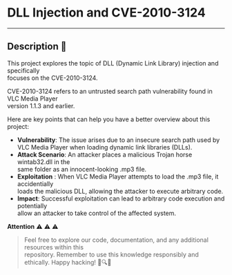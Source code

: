 # DLL Injection and CVE-2010-3124
____

## Description :seedling:
This project explores the topic of DLL (Dynamic Link Library) injection and specifically   
focuses on the CVE-2010-3124. 

CVE-2010-3124 refers to an untrusted search path vulnerability found in VLC Media Player   
version 1.1.3 and earlier.  

Here are key points that can help you have a better overview about this project: 
- **Vulnerability**: The issue arises due to an insecure search path used by  
VLC Media Player when loading dynamic link libraries (DLLs).
- **Attack Scenario**: An attacker places a malicious Trojan horse wintab32.dll in the   
same folder as an innocent-looking .mp3 file.
- **Exploitation** : When VLC Media Player attempts to load the .mp3 file, it accidentially   
loads the malicious DLL, allowing the attacker to execute arbitrary code.
- **Impact**: Successful exploitation can lead to arbitrary code execution and potentially   
allow an attacker to take control of the affected system.

**Attention** :warning: :warning: :warning:

> Feel free to explore our code, documentation, and any additional resources within this   
repository. Remember to use this knowledge responsibly and ethically. Happy hacking! 🚀🔍🔐
> 
